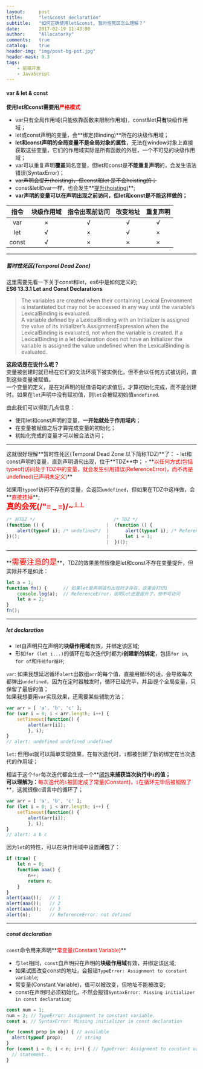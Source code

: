 ```yaml
---
layout:     post
title:      "let&const declaration"
subtitle:   "如何正确使用let&const, 暂时性死区怎么理解？"
date:       2017-02-19 11:43:00
author:     "AllocatorXy"
comments:   true
catalog:    true
header-img: "img/post-bg-pot.jpg"
header-mask: 0.3
tags:
    - 前端开发
    - JavaScript
---
```


#### var & let & const
**使用let和const需要用<font color="red">严格模式</font>**<br />

- var只有全局作用域(只能依靠函数来限制作用域)，const&let**只有**块级作用域；
- let或const声明的变量，会**绑定(Binding)**所在的块级作用域；
- **let和const声明的全局变量不是全局对象的属性**，无法在window对象上直接获取这些变量，它们的作用域实际是所有函数的外层，一个不可见的块级作用域；
- var可以重复声明**覆盖**同名变量，但let和const是**不能重复声明**的，会发生语法错误(SyntaxError)；
- ~~var声明会提升(hoisting)，但const和let 是不会hoisting的；~~
- const&let和var一样，也会发生**<a href="https://allocatorxy.github.io/2017/02/17/js-variable/" target="_blank">提升(hoisting)</a>**;
- **var声明的变量可以在声明出现之前访问，但let和const是不能这样做的；**

|  指令  |块级作用域|指令出现前访问|改变地址|重复声明|
| :----: | :------: |    :---:     | :----: |  :--:  |
|  var   |    ×     |      √       |    √   |    √   |
|  let   |    √     |      ×       |    √   |    ×   |
| const  |    √     |      ×       |    ×   |    ×   |

<hr />

##### 暂时性死区(Temporal Dead Zone)
这里需要先看一下关于const和let，es6中是如何定义的;<br />
**ES6 13.3.1 Let and Const Declarations**<br />
>The variables are created when their containing Lexical Environment is instantiated but may not be accessed in any way until the variable’s LexicalBinding is evaluated.<br />
>A variable defined by a LexicalBinding with an Initializer is assigned the value of its Initializer’s AssignmentExpression when the LexicalBinding is evaluated, not when the variable is created. If a LexicalBinding in a let declaration does not have an Initializer the variable is assigned the value undefined when the LexicalBinding is evaluated.<br />

**这段话是在说什么呢？**<br />
变量被创建时就已经在它们的文法环境下被实例化，但不会以任何方式被访问，直到这些变量被赋值。<br />
一个变量的定义，是在对声明的赋值语句的求值后，才算初始化完成，而不是创建时。如果在`let`声明中没有赋初值，则`let`会被赋初始值`undefined`.

由此我们可以得到几点信息：

- 使用let和const声明的变量，**一开始就处于作用域内**；
- 在变量被赋值之后才算完成变量的初始化；
- 初始化完成的变量才可以被合法访问；
<hr />
这就很好理解**暂时性死区(Temporal Dead Zone 以下简称TDZ)**了：
- let和const声明的变量，直到声明语句出现，位于**TDZ**中；
- **<font color="red">以任何方式(包括typeof)访问处于TDZ中的变量，就会发生引用错误(ReferenceError)，而不再是undefined(已声明未定义)</font>**

如果用`typeof`访问不存在的变量，会返回`undefined`，但如果在TDZ中这样做，会**<font color="red">直接挂掉</font>**;<br />
**<font color="red" style="font-size: 20px;" >真的会死(/"≡ _ ≡)/~┴┴</font>**

```js
/* 非TDZ */                             /* TDZ */
(function () {                       |  (function () { 
    alert(typeof i); /* undefined*/  |      alert(typeof i); /* ReferenceError */
})();                                |      let i = 1;
                                     |  })();
```
<hr />
**<font color="red" style="font-size: 20px;" >需要注意的是</font>**，TDZ的效果虽然很像是let和const不存在变量提升，但实际并不是如此：

```js
let a = 1;
function fn() {      // 如果let是声明语句出现时才存在，这里会打印1
    console.log(a);  // ReferenceError，说明let还是提升了，但不可访问
    let a = 2;
}
fn();
```
<hr />

##### let declaration
- let自声明只在声明的**块级作用域**有效，并绑定该区域;
- 形如`for (let i...)`的循环在每次迭代时都为i**创建新的绑定**，包括`for in`, `for of`和`传统for循环`;

`var`: 如果我想延迟循环`alert`出数组`arr`的每个值，直接用循环的话，会导致每次都弹出`undefined`，因为在定时器触发时，循环已经完毕，并且i是个全局变量，只保留了最后的值；<br />
如果我想要用`var`实现效果，还需要某些辅助方法；

```js
var arr = [ 'a', 'b', 'c' ];
for (var i = 0; i < arr.length; i++) {
    setTimeout(function() {
        alert(arr[i]);
        }, i);
}
// alert: undefined undefined undefined
```

`let`: 但用let就可以简单实现效果，在每次迭代时，`i`都被创建了新的绑定在当次迭代的作用域；<br />

相当于这个`for`每次迭代都会生成一个**<a href="https://allocatorxy.github.io/2017/02/15/js-closure/" target="_blank">闭包</a>**来捕获当次执行中`i`的值；<br />
可以理解为：**<font color="red">每次迭代的`i`被固定成了常量(Constant)，`i`在循环完毕后被销毁了</font>**，这就很像c语言中的循环了；

```js
var arr = [ 'a', 'b', 'c' ];
for (let i = 0; i < arr.length; i++) {
    setTimeout(function() {
        alert(arr[i]);
        }, i);
}
// alert: a b c
```

因为`let`的特性，可以在块作用域中设置**闭包**了：

```js
if (true) {
    let n = 0;
    function aaa() {
        n++;
        return n;
    }
}
alert(aaa());   // 1
alert(aaa());   // 2
alert(aaa());   // 3
alert(n);       // ReferenceError: not defined
```
<hr />

##### const declaration
`const`命令用来声明**<font color="red">常变量(Constant Variable)</font>**<br />

- 与`let`相同，`const`自声明只在声明的**块级作用域**有效，并绑定该区域;
- 如果试图改变const的地址，会报错`TypeError: Assignment to constant variable`;
- 常变量(Constant Variable)，值可以被改变，但地址不能被改变;
- const在声明时必须初始化，不然会报错`SyntaxError: Missing initializer in const declaration`;

```js
const num = 1;
num = 2; // TypeError: Assignment to constant variable.
const a; // SyntaxError: Missing initializer in const declaration

for (const prop in obj) { // available
  alert(typeof prop);     // string
}
for (const i = 0; i < n; i++) { // TypeError: Assignment to constant variable.
  // statement..
}
```
